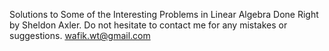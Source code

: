 Solutions to Some of the Interesting Problems in Linear Algebra Done Right by Sheldon Axler. Do not hesitate to contact me for any mistakes or suggestions. [wafik.wt@gmail.com](wafik.wt@gmail.com)
